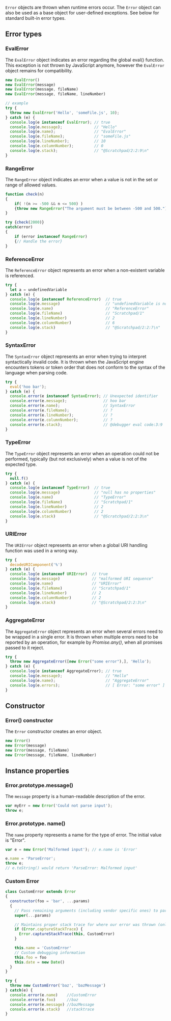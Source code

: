 <link rel="stylesheet" href="https://cdn.jsdelivr.net/npm/bootstrap-icons@1.5.0/font/bootstrap-icons.css">
<link rel="stylesheet" href="../../lib/js_style.css">

`Error` objects are thrown when runtime errors occur. The `Error` object can also be used as a base object for user-defined exceptions. See below for standard built-in error types.

## Error types
### EvalError
The `EvalError` object indicates an error regarding the global eval() function. This exception is not thrown by JavaScript anymore, however the `EvalError` object remains for compatibility.
```js
new EvalError()
new EvalError(message)
new EvalError(message, fileName)
new EvalError(message, fileName, lineNumber)

// example
try {
  throw new EvalError('Hello', 'someFile.js', 10);
} catch (e) {
  console.log(e instanceof EvalError); // true
  console.log(e.message);              // "Hello"
  console.log(e.name);                 // "EvalError"
  console.log(e.fileName);             // "someFile.js"
  console.log(e.lineNumber);           // 10
  console.log(e.columnNumber);         // 0
  console.log(e.stack);                // "@Scratchpad/2:2:9\n"
}
```

### RangeError
The `RangeError` object indicates an error when a value is not in the set or range of allowed values.
```js
function check(n)
{
    if( !(n >= -500 && n <= 500) )
    {throw new RangeError("The argument must be between -500 and 500.")}
}

try {check(2000)}
catch(error)
{
    if (error instanceof RangeError)
    {// Handle the error}
}
```


### ReferenceError
The `ReferenceError` object represents an error when a non-existent variable is referenced.
```js
try {
  let a = undefinedVariable
} catch (e) {
  console.log(e instanceof ReferenceError)  // true
  console.log(e.message)                    // "undefinedVariable is not defined"
  console.log(e.name)                       // "ReferenceError"
  console.log(e.fileName)                   // "Scratchpad/1"
  console.log(e.lineNumber)                 // 2
  console.log(e.columnNumber)               // 6
  console.log(e.stack)                      // "@Scratchpad/2:2:7\n"
}

```

### SyntaxError
The `SyntaxError` object represents an error when trying to interpret syntactically invalid code. It is thrown when the JavaScript engine encounters tokens or token order that does not conform to the syntax of the language when parsing code.
```js
try {
  eval('hoo bar');
} catch (e) {
  console.error(e instanceof SyntaxError); // Unexpected identifier
  console.error(e.message);                // hoo bar
  console.error(e.name);                   // SyntaxError
  console.error(e.fileName);               // ?
  console.error(e.lineNumber);             // ?
  console.error(e.columnNumber);           // ?
  console.error(e.stack);                  // @debugger eval code:3:9
}
```

### TypeError
The `TypeError` object represents an error when an operation could not be performed, typically (but not exclusively) when a value is not of the expected type.
```js
try {
  null.f()
} catch (e) {
  console.log(e instanceof TypeError)  // true
  console.log(e.message)               // "null has no properties"
  console.log(e.name)                  // "TypeError"
  console.log(e.fileName)              // "Scratchpad/1"
  console.log(e.lineNumber)            // 2
  console.log(e.columnNumber)          // 2
  console.log(e.stack)                 // "@Scratchpad/2:2:3\n"
}
```

### URIError
The `URIError` object represents an error when a global URI handling function was used in a wrong way.
```js
try {
  decodeURIComponent('%')
} catch (e) {
  console.log(e instanceof URIError)  // true
  console.log(e.message)              // "malformed URI sequence"
  console.log(e.name)                 // "URIError"
  console.log(e.fileName)             // "Scratchpad/1"
  console.log(e.lineNumber)           // 2
  console.log(e.columnNumber)         // 2
  console.log(e.stack)                // "@Scratchpad/2:2:3\n"
}
```

### AggregateError
The `AggregateError` object represents an error when several errors need to be wrapped in a single error. It is thrown when multiple errors need to be reported by an operation, for example by *Promise.any()*, when all promises passed to it reject.
```js
try {
  throw new AggregateError([new Error("some error"),], 'Hello');
} catch (e) {
  console.log(e instanceof AggregateError); // true
  console.log(e.message);                   // "Hello"
  console.log(e.name);                      // "AggregateError"
  console.log(e.errors);                    // [ Error: "some error" ]
}
```

## Constructor
### Error() constructor
The `Error` constructor creates an error object.
```js
new Error()
new Error(message)
new Error(message, fileName)
new Error(message, fileName, lineNumber)
```

## Instance properties
### Error.prototype.message()
The `message` property is a human-readable description of the error.
```js
var myErr = new Error('Could not parse input');
throw e;
```

### Error.prototype. name()
The `name` property represents a name for the type of error. The initial value is "Error".
```js
var e = new Error('Malformed input'); // e.name is 'Error'

e.name = 'ParseError';
throw e;
// e.toString() would return 'ParseError: Malformed input'
```

### Custom Error
```js
class CustomError extends Error 
{
  constructor(foo = 'bar', ...params) 
  {
    // Pass remaining arguments (including vendor specific ones) to parent constructor
    super(...params)

    // Maintains proper stack trace for where our error was thrown (only available on V8)
    if (Error.captureStackTrace) {
      Error.captureStackTrace(this, CustomError)
    }

    this.name = 'CustomError'
    // Custom debugging information
    this.foo = foo
    this.date = new Date()
  }
}

try {
  throw new CustomError('baz', 'bazMessage')
} catch(e) {
  console.error(e.name)    //CustomError
  console.error(e.foo)     //baz
  console.error(e.message) //bazMessage
  console.error(e.stack)   //stacktrace
}
```



















